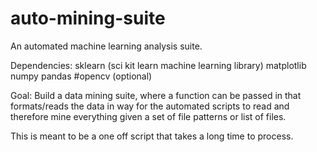 # auto-mining-suite
An automated machine learning analysis suite.

Dependencies:
sklearn (sci kit learn machine learning library)
matplotlib
numpy
pandas
#opencv (optional)

Goal: Build a data mining suite, where a function can be passed in that formats/reads the data in way for the automated scripts to read and therefore mine everything given a set of file patterns or list of files. 

This is meant to be a one off script that takes a long time to process.
